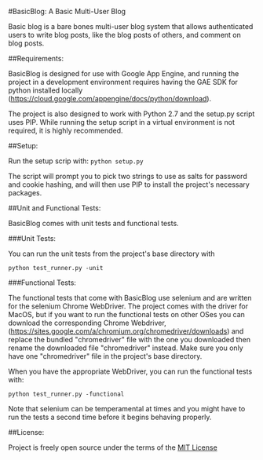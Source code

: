 #BasicBlog: A Basic Multi-User Blog

Basic blog is a bare bones multi-user blog system that allows authenticated users to
write blog posts, like the blog posts of others, and comment on blog posts.

##Requirements:

BasicBlog is designed for use with Google App Engine, and running the project in a
development environment requires having the GAE SDK for python installed locally
(https://cloud.google.com/appengine/docs/python/download).

The project is also designed to work with Python 2.7 and the setup.py script uses
PIP. While running the setup script in a virtual environment is not required, it is
highly recommended.


##Setup:

Run the setup scrip with: `python setup.py`

The script will prompt you to pick two strings to use as salts for password and cookie
hashing, and will then use PIP to install the project's necessary packages.


##Unit and Functional Tests:

BasicBlog comes with unit tests and functional tests.

###Unit Tests:

You can run the unit tests from the project's base directory with

```
python test_runner.py -unit
```

###Functional Tests:

The functional tests that come with BasicBlog use selenium and are written for
the selenium Chrome WebDriver. The project comes with the driver for MacOS,
but if you want to run the functional tests on other OSes you can download the
corresponding Chrome Webdriver,
(https://sites.google.com/a/chromium.org/chromedriver/downloads) and replace the
bundled "chromedriver" file with the one you downloaded then rename the downloaded file
"chromedriver" instead. Make sure you only have one "chromedriver" file in the project's
base directory.

When you have the appropriate WebDriver, you can run the functional tests with:
```
python test_runner.py -functional
```

Note that selenium can be temperamental at times and you might have to run the tests a second
time before it begins behaving properly.


##License:

Project is freely open source under the terms of the
[MIT License](http://choosealicense.com/licenses/mit/)

